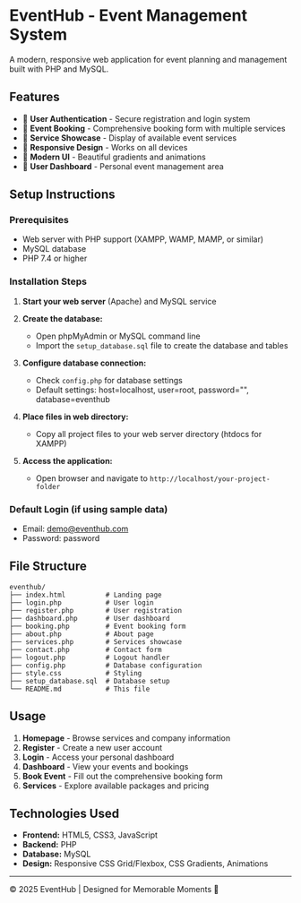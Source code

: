 # EventHub - Event Management System

A modern, responsive web application for event planning and management built with PHP and MySQL.

## Features

- 🎉 **User Authentication** - Secure registration and login system
- 📅 **Event Booking** - Comprehensive booking form with multiple services
- 🎪 **Service Showcase** - Display of available event services
- 📱 **Responsive Design** - Works on all devices
- 🎨 **Modern UI** - Beautiful gradients and animations
- 👤 **User Dashboard** - Personal event management area

## Setup Instructions

### Prerequisites
- Web server with PHP support (XAMPP, WAMP, MAMP, or similar)
- MySQL database
- PHP 7.4 or higher

### Installation Steps

1. **Start your web server** (Apache) and MySQL service

2. **Create the database:**
   - Open phpMyAdmin or MySQL command line
   - Import the `setup_database.sql` file to create the database and tables

3. **Configure database connection:**
   - Check `config.php` for database settings
   - Default settings: host=localhost, user=root, password="", database=eventhub

4. **Place files in web directory:**
   - Copy all project files to your web server directory (htdocs for XAMPP)

5. **Access the application:**
   - Open browser and navigate to `http://localhost/your-project-folder`

### Default Login (if using sample data)
- Email: demo@eventhub.com
- Password: password

## File Structure

```
eventhub/
├── index.html          # Landing page
├── login.php           # User login
├── register.php        # User registration
├── dashboard.php       # User dashboard
├── booking.php         # Event booking form
├── about.php           # About page
├── services.php        # Services showcase
├── contact.php         # Contact form
├── logout.php          # Logout handler
├── config.php          # Database configuration
├── style.css           # Styling
├── setup_database.sql  # Database setup
└── README.md           # This file
```

## Usage

1. **Homepage** - Browse services and company information
2. **Register** - Create a new user account
3. **Login** - Access your personal dashboard
4. **Dashboard** - View your events and bookings
5. **Book Event** - Fill out the comprehensive booking form
6. **Services** - Explore available packages and pricing

## Technologies Used

- **Frontend:** HTML5, CSS3, JavaScript
- **Backend:** PHP
- **Database:** MySQL
- **Design:** Responsive CSS Grid/Flexbox, CSS Gradients, Animations



---

© 2025 EventHub | Designed for Memorable Moments 💖
